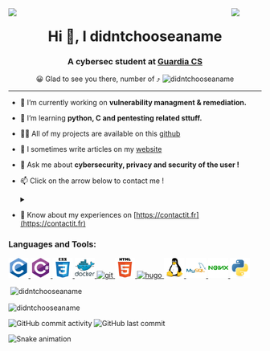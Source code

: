 <img src="https://pbs.twimg.com/profile_images/1456641290288906249/Uoh_Sj8R_400x400.jpg" align="left" width="12%">
<img src="https://pbs.twimg.com/profile_images/1456641290288906249/Uoh_Sj8R_400x400.jpg" align="right" width="12%">

<h1 align="center">Hi 👋, I didntchooseaname</h1>
<h3 align="center">A cybersec student at <a href="https://guardia.school/">Guardia CS</a></h3>

<p align="center">😀 Glad to see you there, number of ⤴ <img src="https://komarev.com/ghpvc/?username=didntchooseaname&label=Profile%20views&color=0e75b6&style=flat" alt="didntchooseaname" /></p>

---

- 🔭 I’m currently working on **vulnerability managment & remediation.**

- 🌱 I’m learning **python, C and pentesting related sttuff.**

- 👨‍💻 All of my projects are available on this [github](https://github.com/didntchooseaname/didntchooseaname)

- 📝 I sometimes write articles on my [website](https://docs.contactit.fr)

- 💬 Ask me about **cybersecurity, privacy and security of the user !**

- 📫 Click on the arrow below to contact me !<details><summary></summary>**contactit.yarka@slmail.me**</details>

- 📄 Know about my experiences on [https://contactit.fr](https://contactit.fr)

<h3 align="left">Languages and Tools:</h3>
<p align="left"> <a href="https://www.cprogramming.com/" target="_blank" rel="noreferrer"> <img src="https://raw.githubusercontent.com/devicons/devicon/master/icons/c/c-original.svg" alt="c" width="40" height="40"/> </a> <a href="https://www.w3schools.com/cs/" target="_blank" rel="noreferrer"> <img src="https://raw.githubusercontent.com/devicons/devicon/master/icons/csharp/csharp-original.svg" alt="csharp" width="40" height="40"/> </a> <a href="https://www.w3schools.com/css/" target="_blank" rel="noreferrer"> <img src="https://raw.githubusercontent.com/devicons/devicon/master/icons/css3/css3-original-wordmark.svg" alt="css3" width="40" height="40"/> </a> <a href="https://www.docker.com/" target="_blank" rel="noreferrer"> <img src="https://raw.githubusercontent.com/devicons/devicon/master/icons/docker/docker-original-wordmark.svg" alt="docker" width="40" height="40"/> </a> <a href="https://git-scm.com/" target="_blank" rel="noreferrer"> <img src="https://www.vectorlogo.zone/logos/git-scm/git-scm-icon.svg" alt="git" width="40" height="40"/> </a> <a href="https://www.w3.org/html/" target="_blank" rel="noreferrer"> <img src="https://raw.githubusercontent.com/devicons/devicon/master/icons/html5/html5-original-wordmark.svg" alt="html5" width="40" height="40"/> </a> <a href="https://gohugo.io/" target="_blank" rel="noreferrer"> <img src="https://api.iconify.design/logos-hugo.svg" alt="hugo" width="40" height="40"/> </a> <a href="https://www.linux.org/" target="_blank" rel="noreferrer"> <img src="https://raw.githubusercontent.com/devicons/devicon/master/icons/linux/linux-original.svg" alt="linux" width="40" height="40"/> </a> <a href="https://www.mysql.com/" target="_blank" rel="noreferrer"> <img src="https://raw.githubusercontent.com/devicons/devicon/master/icons/mysql/mysql-original-wordmark.svg" alt="mysql" width="40" height="40"/> </a> <a href="https://www.nginx.com" target="_blank" rel="noreferrer"> <img src="https://raw.githubusercontent.com/devicons/devicon/master/icons/nginx/nginx-original.svg" alt="nginx" width="40" height="40"/> </a> <a href="https://www.python.org" target="_blank" rel="noreferrer"> <img src="https://raw.githubusercontent.com/devicons/devicon/master/icons/python/python-original.svg" alt="python" width="40" height="40"/> </a> </p>

<p>&nbsp;<img align="center" src="https://github-readme-stats.vercel.app/api?username=didntchooseaname&show_icons=true&locale=en" alt="didntchooseaname" /></p>

<p><img align="center" src="https://github-readme-streak-stats.herokuapp.com/?user=didntchooseaname&" alt="didntchooseaname" /></p>

![GitHub commit activity](https://img.shields.io/github/commit-activity/m/didntchooseaname/SECNOTES?style=for-the-badge)
![GitHub last commit](https://img.shields.io/github/last-commit/didntchooseaname/SECNOTES?style=for-the-badge)

![Snake animation](https://github.com/thepiyushmalhotra/thepiyushmalhotra/blob/output/github-contribution-grid-snake.svg)
